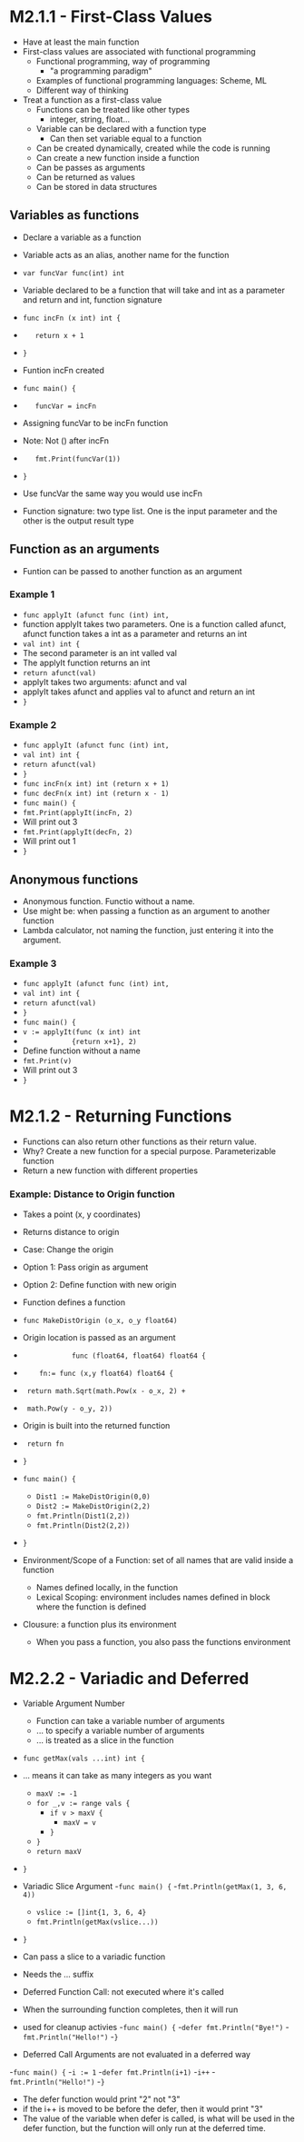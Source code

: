 # M2.1.1 - First-Class Values

- Have at least the main function
- First-class values are associated with functional programming
    - Functional programming, way of programming
        - "a programming paradigm"
    - Examples of functional programming languages: Scheme, ML
    - Different way of thinking
- Treat a function as a first-class value
    - Functions can be treated like other types
        - integer, string, float...
    - Variable can be declared with a function type
        - Can then set variable equal to a function
    - Can be created dynamically, created while the code is running
    - Can create a new function inside a function
    - Can be passes as arguments
    - Can be returned as values
    - Can be stored in data structures

## Variables as functions
- Declare a variable as a function
- Variable acts as an alias, another name for the function

- `var funcVar func(int) int`
- Variable declared to be a function that will take and int as a parameter and return and int, function signature
- `func incFn (x int) int {`
- `   return x + 1`
- `}`
- Funtion incFn created
- `func main() {`
- `   funcVar = incFn`
- Assigning funcVar to be incFn function
- Note: Not () after incFn
- `   fmt.Print(funcVar(1))`
- `}`
- Use funcVar the same way you would use incFn

- Function signature: two type list. One is the input parameter and the other is the output result type

## Function as an arguments
- Funtion can be passed to another function as an argument

### Example 1
- `func applyIt (afunct func (int) int,`
- function applyIt takes two parameters. One is a function called afunct, afunct function takes a int as a parameter and returns an int
-    `val int) int {`
- The second parameter is an int valled val
- The applyIt function returns an int
-    `return afunct(val)`
- applyIt takes two arguments: afunct and val
- applyIt takes afunct and applies val to afunct and return an int
- `}`

### Example 2
- `func applyIt (afunct func (int) int,`
-    `val int) int {`
-    `return afunct(val)`
- `}`
- `func incFn(x int) int (return x + 1)`
- `func decFn(x int) int (return x - 1)`
- `func main() {`
-    `fmt.Print(applyIt(incFn, 2)`
- Will print out 3
-    `fmt.Print(applyIt(decFn, 2)`
- Will print out 1
- `}`

## Anonymous functions
- Anonymous function. Functio without a name.
- Use might be: when passing a function as an argument to another function
- Lambda calculator, not naming the function, just entering it into the argument.

### Example 3
- `func applyIt (afunct func (int) int,`
-    `val int) int {`
-    `return afunct(val)`
- `}`
- `func main() {`
-    `v := applyIt(func (x int) int `
-    `            {return x+1}, 2)`
- Define function without a name
-    `fmt.Print(v)`
- Will print out 3
- `}`

# M2.1.2 - Returning Functions
- Functions can also return other functions as their return value.
- Why? Create a new function for a special purpose. Parameterizable function
- Return a new function with different properties

### Example: Distance to Origin function
- Takes a point (x, y coordinates)
- Returns distance to origin
- Case: Change the origin
- Option 1: Pass origin as argument
- Option 2: Define function with new origin

- Function defines a function
- `func MakeDistOrigin (o_x, o_y float64)`
- Origin location is passed as an argument
- `            func (float64, float64) float64 {`
- `    fn:= func (x,y float64) float64 {`
- ` return math.Sqrt(math.Pow(x - o_x, 2) +`
- ` math.Pow(y - o_y, 2))`
- Origin is built into the returned function
- ` return fn`
- `}`

- `func main() {`
    - `Dist1 := MakeDistOrigin(0,0)`
    - `Dist2 := MakeDistOrigin(2,2)`
    - `fmt.Println(Dist1(2,2))`
    - `fmt.Println(Dist2(2,2))`
- `}`

- Environment/Scope of a Function: set of all names that are valid inside a function
    - Names defined locally, in the function
    - Lexical Scoping: environment includes names defined in block where the function is defined
- Clousure: a function plus its environment
    - When you pass a function, you also pass the functions environment

# M2.2.2 - Variadic and Deferred
- Variable Argument Number
    - Function can take a variable number of arguments
    - ... to specify a variable number of arguments
    - ... is treated as a slice in the function
- `func getMax(vals ...int) int {`
- ... means it can take as many integers as you want
    - `maxV := -1`
    - `for _,v := range vals {`
        - `if v > maxV {`
            - `maxV = v`
        - `}`
    - `}`
    - `return maxV`
- `}`

- Variadic Slice Argument
-`func main() {`
    -`fmt.Println(getMax(1, 3, 6, 4))`
    - `vslice := []int{1, 3, 6, 4}`
    - `fmt.Println(getMax(vslice...))`
- `}`
- Can pass a slice to a variadic function
- Needs the ... suffix

- Deferred Function Call: not executed where it's called
- When the surrounding function completes, then it will run
- used for cleanup activies
-`func main() {`
    -`defer fmt.Println("Bye!")`
    -`fmt.Println("Hello!")`
-`}`
- Deferred Call Arguments are not evaluated in a deferred way

-`func main() {`
    -`i := 1`
    -`defer fmt.Println(i+1)`
    -`i++`
    -`fmt.Println("Hello!")`
-`}`
- The defer function would print "2" not "3"
- if the i++ is moved to be before the defer, then it would print "3"
- The value of the variable when defer is called, is what will be used in the defer function, but the function will only run at the deferred time.

